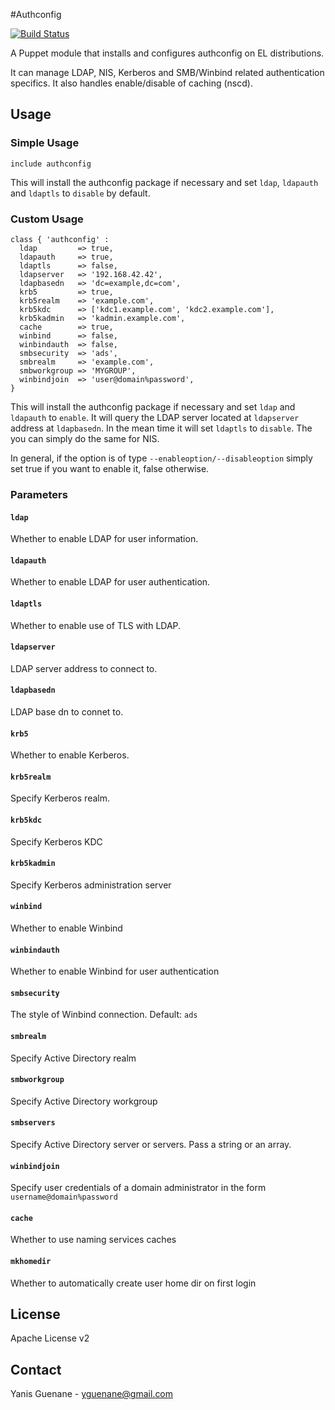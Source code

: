 #Authconfig

[![Build Status](https://travis-ci.org/Mylezeem/puppet-authconfig.png)](https://travis-ci.org/Mylezeem/puppet-authconfig)

A Puppet module that installs and configures authconfig on EL distributions.

It can manage LDAP, NIS, Kerberos and SMB/Winbind related authentication specifics. It also handles enable/disable of caching (nscd).

## Usage

### Simple Usage

```puppet
include authconfig
```

This will install the authconfig package if necessary and set `ldap`, `ldapauth` and `ldaptls` to `disable` by default.

### Custom Usage

```puppet
class { 'authconfig' :
  ldap         => true,
  ldapauth     => true,
  ldaptls      => false,
  ldapserver   => '192.168.42.42',
  ldapbasedn   => 'dc=example,dc=com',
  krb5         => true,
  krb5realm    => 'example.com',
  krb5kdc      => ['kdc1.example.com', 'kdc2.example.com'],
  krb5kadmin   => 'kadmin.example.com',
  cache        => true,
  winbind      => false,
  winbindauth  => false,
  smbsecurity  => 'ads',
  smbrealm     => 'example.com',
  smbworkgroup => 'MYGROUP',
  winbindjoin  => 'user@domain%password',
}
```

This will install the authconfig package if necessary and set `ldap` and `ldapauth` to `enable`. It will query the LDAP server located at `ldapserver` address at `ldapbasedn`.
In the mean time it will set `ldaptls` to `disable`. The you can simply do the same for NIS.

In general, if the option is of type `--enableoption/--disableoption` simply set true if you want to enable it, false otherwise.

### Parameters

#### `ldap`

Whether to enable LDAP for user information.

#### `ldapauth`

Whether to enable LDAP for user authentication.

#### `ldaptls`

Whether to enable use of TLS with LDAP.

#### `ldapserver`

LDAP server address to connect to.

#### `ldapbasedn`

LDAP base dn to connet to.

#### `krb5`

Whether to enable Kerberos.

#### `krb5realm`

Specify Kerberos realm.

#### `krb5kdc`

Specify Kerberos KDC

#### `krb5kadmin`

Specify Kerberos administration server

#### `winbind`

Whether to enable Winbind

#### `winbindauth`

Whether to enable Winbind for user authentication

#### `smbsecurity`

The style of Winbind connection. Default: `ads`

#### `smbrealm`

Specify Active Directory realm

#### `smbworkgroup`

Specify Active Directory workgroup

#### `smbservers`

Specify Active Directory server or servers. Pass a string or an array.

#### `winbindjoin`

Specify user credentials of a domain administrator in the form `username@domain%password`

#### `cache`

Whether to use naming services caches

#### `mkhomedir`

Whether to automatically create user home dir on first login

## License

Apache License v2

## Contact

Yanis Guenane - yguenane@gmail.com

